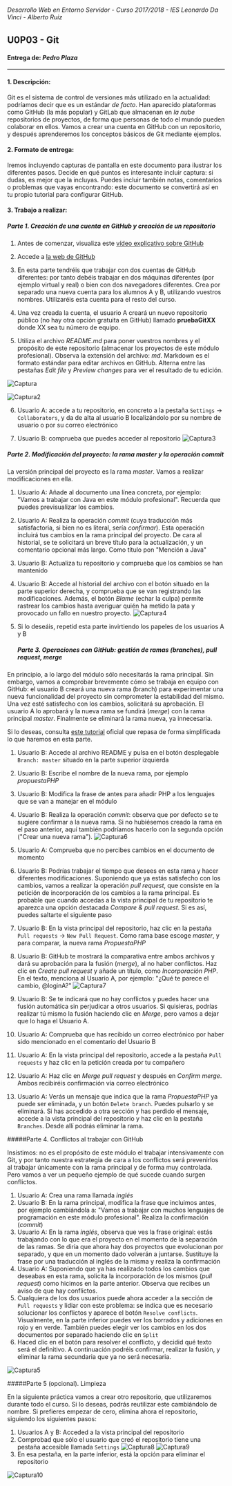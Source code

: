 ###### *Desarrollo Web en Entorno Servidor - Curso 2017/2018 - IES Leonardo Da Vinci - Alberto Ruiz*
## U0P03 - Git
#### Entrega de: *Pedro Plaza*
----

#### 1. Descripción:

Git es el sistema de control de versiones más utilizado en la actualidad: podríamos decir que es un estándar *de facto*. Han aparecido plataformas como GitHub (la más popular) y GitLab que almacenan en *la nube* repositorios de proyectos, de forma que personas de todo el mundo pueden colaborar en ellos. Vamos a crear una cuenta en GitHub con un repositorio, y después aprenderemos los conceptos básicos de Git mediante ejemplos.

#### 2. Formato de entrega:

Iremos incluyendo capturas de pantalla en este documento para ilustrar los diferentes pasos. Decide en qué puntos es interesante incluir captura: si dudas, es mejor que la incluyas. Puedes incluir también notas, comentarios o problemas que vayas encontrando: este documento se convertirá así en tu propio tutorial para configurar GitHub.

#### 3. Trabajo a realizar:

##### Parte 1. Creación de una cuenta en GitHub y creación de un repositorio

1. Antes de comenzar, visualiza este [vídeo explicativo sobre GitHub](https://www.youtube.com/watch?v=w3jLJU7DT5E)

2. Accede a [la web de GitHub](https://github.com/)

3. En esta parte tendréis que trabajar con dos cuentas de GitHub diferentes: por tanto debéis trabajar en dos máquinas diferentes (por ejemplo virtual y real) o bien con dos navegadores diferentes. Crea por separado una nueva cuenta para los alumnos A y B, utilizando vuestros nombres. Utilizaréis esta cuenta para el resto del curso.

4. Una vez creada la cuenta, el usuario A creará un nuevo repositorio público (no hay otra opción gratuita en GitHub) llamado **pruebaGitXX** donde XX sea tu número de equipo.

5. Utiliza el archivo *README.md* para poner vuestros nombres y el propósito de este repositorio (almacenar los proyectos de este módulo profesional). Observa la extensión del archivo: *md*. Markdown es el formato estándar para editar archivos en  GitHub. Alterna entre las pestañas *Edit file* y *Preview changes* para ver el resultado de tu edición.

  ![Captura](imagenes\Captura.PNG)

  ![Captura2](imagenes\Captura2.PNG)

6. Usuario A: accede a tu repositorio, en concreto a la pestaña `Settings` → `Collaborators`, y da de alta al usuario B localizándolo por su nombre de usuario o por su correo electrónico

7. Usuario B: comprueba que puedes acceder al repositorio
  ![Captura3](imagenes\Captura3.PNG)

##### Parte 2. Modificación del proyecto: la rama *master* y la operación *commit*

La versión principal del proyecto es la rama *master*. Vamos a realizar modificaciones en ella.

1. Usuario A: Añade al documento una línea concreta, por ejemplo: "Vamos a trabajar con Java en este módulo profesional". Recuerda que puedes previsualizar los cambios.
2. Usuario A:  Realiza la operación *commit* (cuya traducción más satisfactoria, si bien no es literal, sería *confirmar*). Esta operación incluirá tus cambios en la rama principal del proyecto. De cara al historial, se te solicitará un breve título para la actualización, y un comentario opcional más largo. Como título pon "Mención a Java"
3. Usuario B: Actualiza tu repositorio y comprueba que los cambios se han mantenido
4. Usuario B: Accede al historial del archivo con el botón situado en la parte superior derecha, y comprueba que se van registrando las modificaciones. Además, el botón *Blame* (echar la culpa) permite rastrear los cambios hasta averiguar quién ha metido la pata y provocado un fallo en nuestro proyecto.
![Captura4](imagenes\Captura4.PNG)

5. Si lo deseáis, repetid esta parte invirtiendo los papeles de los usuarios A y B

   ##### Parte 3. Operaciones con GitHub: gestión de ramas (*branches*), *pull request*, *merge*

En principio, a lo largo del módulo sólo necesitarás la rama principal. Sin embargo, vamos a comprobar brevemente cómo se trabaja en equipo con GitHub: el usuario B creará una nueva rama (branch) para experimentar una nueva funcionalidad del proyecto sin comprometer la estabilidad del mismo. Una vez esté satisfecho con los cambios, solicitará su aprobación. El usuario A lo aprobará y la nueva rama se fundirá (*merge*) con la rama principal *master*. Finalmente se eliminará la rama nueva, ya innecesaria.

Si lo deseas, consulta [este tutorial](https://guides.github.com/activities/hello-world/) oficial que repasa de forma simplificada lo que haremos en esta parte.

1. Usuario B: Accede al archivo README y pulsa en el botón desplegable `Branch: master` situado en la parte superior izquierda
2. Usuario B: Escribe el nombre de la nueva rama, por ejemplo *propuestaPHP*
3. Usuario B: Modifica la frase de antes para añadir PHP a los lenguajes que se van a manejar en el módulo
4. Usuario B: Realiza la operación *commit*: observa que por defecto se te sugiere confirmar a la nueva rama. Si no hubiésemos creado la rama en el paso anterior, aquí también podríamos hacerlo con la segunda opción ("Crear una nueva rama").
![Captura6](imagenes\Captura6.PNG)

5. Usuario A: Comprueba que no percibes cambios en el documento de momento
6. Usuario B: Podrías trabajar el tiempo que desees en esta rama y hacer diferentes modificaciones. Suponiendo que ya estás satisfecho con los cambios, vamos a realizar la operación *pull request*, que consiste en la petición de incorporación de los cambios a la rama principal. Es probable que cuando accedas a la vista principal de tu repositorio te aparezca una opción destacada *Compare & pull request*. Si es así, puedes saltarte el siguiente paso
7. Usuario B: En la vista principal del repositorio, haz clic en la pestaña `Pull requests` → `New Pull Request`. Como rama base escoge *master*, y para comparar, la nueva rama *PropuestaPHP*
8. Usuario B: GitHub te mostrará la comparativa entre ambos archivos y dará su aprobación para la fusión (*merge*), al no haber conflictos. Haz clic en *Create pull request* y añade un título, como *Incorporación PHP*. En el texto, menciona al Usuario A, por ejemplo: "¿Qué te parece el cambio, @loginA?"
![Captura7](imagenes\Captura7.PNG)

9. Usuario B: Se te indicará que no hay conflictos y puedes hacer una fusión automática sin perjudicar a otros usuarios. Si quisieras, podrías realizar tú mismo la fusión haciendo clic en *Merge*, pero vamos a dejar que lo haga el Usuario A.
10. Usuario A: Comprueba que has recibido un correo electrónico por haber sido mencionado en el comentario del Usuario B
11. Usuario A: En la vista principal del repositorio, accede a la pestaña `Pull requests` y haz clic en la petición creada por tu compañero
12. Usuario A: Haz clic en *Merge pull request* y después en *Confirm merge*. Ambos recibiréis confirmación vía correo electrónico
13. Usuario A: Verás un mensaje que indica que la rama *PropuestaPHP* ya puede ser eliminada, y un botón `Delete branch`. Puedes pulsarlo y se eliminará. Si has accedido a otra sección y has perdido el mensaje, accede a la vista principal del repositorio y haz clic en la pestaña `Branches`. Desde allí podrás eliminar la rama.





#####Parte 4. Conflictos al trabajar con GitHub

Insistimos: no es el propósito de este módulo el trabajar intensivamente con Git, y por tanto nuestra estrategia de cara a los conflictos será prevenirlos al trabajar únicamente con la rama principal y de forma muy controlada. Pero vamos a ver un pequeño ejemplo de qué sucede cuando surgen conflictos.

1. Usuario A: Crea una rama llamada *inglés*
2. Usuario B: En la rama principal, modifica la frase que incluimos antes, por ejemplo cambiándola a: "Vamos a trabajar con muchos lenguajes de programación en este módulo profesional". Realiza la confirmación (*commit*)
3. Usuario A: En la rama *inglés*, observa que ves la frase original: estás trabajando con lo que era el proyecto en el momento de la separación de las ramas. Se diría que ahora hay dos proyectos que evolucionan por separado, y que en un momento dado volverán a juntarse. Sustituye la frase por una traducción al inglés de la misma y realiza la confirmación
4. Usuario A: Suponiendo que ya has realizado todos los cambios que deseabas en esta rama, solicita la incorporación de los mismos (*pull request*) como hicimos en la parte anterior. Observa que recibes un aviso de que hay conflictos.
5. Cualquiera de los dos usuarios puede ahora acceder a la sección de `Pull requests` y lidiar con este problema: se indica que es necesario solucionar los conflictos y aparece el botón `Resolve conflicts`. Visualmente, en la parte inferior puedes ver los borrados y adiciones en rojo y en verde. También puedes elegir ver los cambios en los dos documentos por separado haciendo clic en `Split`
6. Haced clic en el botón para resolver el conflicto, y decidid qué texto será el definitivo. A continuación podréis confirmar, realizar la fusión, y eliminar la rama secundaria que ya no será necesaria.

![Captura5](imagenes\Captura5.PNG)

#####Parte 5 (opcional). Limpieza

En la siguiente práctica vamos a crear otro repositorio, que utilizaremos durante todo el curso. Si lo deseas, podrás reutilizar este cambiándolo de nombre. Si prefieres empezar de cero, elimina ahora el repositorio, siguiendo los siguientes pasos:

1. Usuarios A y B: Acceded a la vista principal del repositorio
2. Comprobad que sólo el usuario que creó el repositorio tiene una pestaña accesible llamada `Settings`
![Captura8](imagenes\Captura8.PNG)
![Captura9](imagenes\Captura9.PNG)
3. En esa pestaña, en la parte inferior, está la opción para eliminar el repositorio

![Captura10](imagenes\Captura10.PNG)
